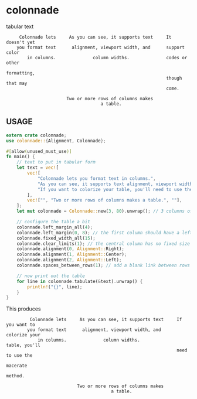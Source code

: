 # colonnade
tabular text

         Colonnade lets     As you can see, it supports text     It doesn't yet 
        you format text      alignment, viewport width, and      support color  
            in columns.              column widths.              codes or other 
                                                                 formatting,    
                                                                 though that may
                                                                 come.          

                           Two or more rows of columns makes                    
                                        a table.                                   

## USAGE

```rust
extern crate colonnade;
use colonnade::{Alignment, Colonnade};

#[allow(unused_must_use)]
fn main() {
    // text to put in tabular form
    let text = vec![
        vec![
            "Colonnade lets you format text in columns.",
            "As you can see, it supports text alignment, viewport width, and column widths.",
            "If you want to colorize your table, you'll need to use the macerate method.",
        ],
        vec!["", "Two or more rows of columns makes a table.", ""],
    ];
    let mut colonnade = Colonnade::new(3, 80).unwrap(); // 3 columns of text in an 80-character viewport

    // configure the table a bit
    colonnade.left_margin_all(4);
    colonnade.left_margin(0, 8); // the first column should have a left margin 8 spaces wide
    colonnade.fixed_width_all(15);
    colonnade.clear_limits(1); // the central column has no fixed size limits
    colonnade.alignment(0, Alignment::Right);
    colonnade.alignment(1, Alignment::Center);
    colonnade.alignment(2, Alignment::Left);
    colonnade.spaces_between_rows(1); // add a blank link between rows

    // now print out the table
    for line in colonnade.tabulate(&text).unwrap() {
        println!("{}", line);
    }
}
```
This produces
```
         Colonnade lets     As you can see, it supports text     If you want to 
        you format text      alignment, viewport width, and      colorize your  
            in columns.              column widths.              table, you'll  
                                                                 need to use the
                                                                 macerate       
                                                                 method.        

                           Two or more rows of columns makes                    
                                        a table.                                
```